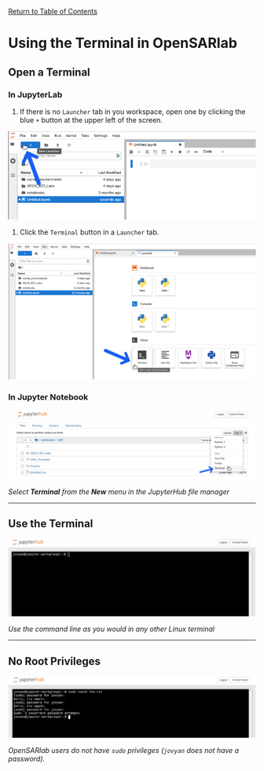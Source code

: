 [Return to Table of Contents](../user.md)

# Using the Terminal in OpenSARlab

## Open a Terminal

### In JupyterLab

1. If there is no `Launcher` tab in you workspace, open one by clicking the blue `+` button at the upper left of the screen.

![If there is no Launcher tab in you workspace, open one by clicking the blue + button at the upper left of the screen](../assets/launcher.png)

1. Click the `Terminal` button in a `Launcher` tab.

![Click the Terminal button in a `Launcher` tab.](../assets/jlab_terminal.png)

### In Jupyter Notebook
![Opening a terminal with the "New" menu in the JupyterHub GUI file manager.](../assets/open_terminal.png)

*Select **Terminal** from the **New** menu in the JupyterHub file manager*

---
 
## Use the Terminal
![An open terminal window.](../assets/terminal.png)

*Use the command line as you would in any other Linux terminal*

---
 
## No Root Privileges
![An open terminal window with unsuccessful attempt to use sudo.](../assets/no_sudo.png)

*OpenSARlab users do not have `sudo` privileges (`jovyan` does not have a password).*
